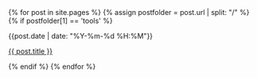 <div>
{% for post in site.pages %}
  {% assign postfolder = post.url | split: "/" %}
  {% if postfolder[1] == 'tools' %}
    <p>{{post.date | date: "%Y-%m-%d %H:%M"}}</p>
    <p><a href="{{ post.url }}">{{ post.title }}</a></p>
  {% endif %}
{% endfor %}
</div>
